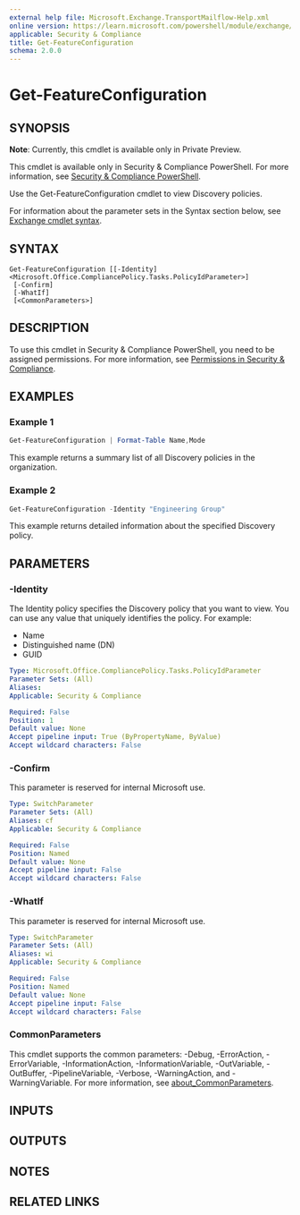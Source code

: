 ```yaml
---
external help file: Microsoft.Exchange.TransportMailflow-Help.xml
online version: https://learn.microsoft.com/powershell/module/exchange/get-featureconfiguration
applicable: Security & Compliance
title: Get-FeatureConfiguration
schema: 2.0.0
---
```


# Get-FeatureConfiguration

## SYNOPSIS
**Note**: Currently, this cmdlet is available only in Private Preview.

This cmdlet is available only in Security & Compliance PowerShell. For more information, see [Security & Compliance PowerShell](https://learn.microsoft.com/powershell/exchange/scc-powershell).

Use the Get-FeatureConfiguration cmdlet to view Discovery policies.

For information about the parameter sets in the Syntax section below, see [Exchange cmdlet syntax](https://learn.microsoft.com/powershell/exchange/exchange-cmdlet-syntax).

## SYNTAX

```
Get-FeatureConfiguration [[-Identity] <Microsoft.Office.CompliancePolicy.Tasks.PolicyIdParameter>]
 [-Confirm]
 [-WhatIf]
 [<CommonParameters>]
```

## DESCRIPTION
To use this cmdlet in Security & Compliance PowerShell, you need to be assigned permissions. For more information, see [Permissions in Security & Compliance](https://go.microsoft.com/fwlink/p/?LinkId=511920).

## EXAMPLES

### Example 1
```powershell
Get-FeatureConfiguration | Format-Table Name,Mode
```

This example returns a summary list of all Discovery policies in the organization.

### Example 2
```powershell
Get-FeatureConfiguration -Identity "Engineering Group"
```

This example returns detailed information about the specified Discovery policy.

## PARAMETERS

### -Identity
The Identity policy specifies the Discovery policy that you want to view. You can use any value that uniquely identifies the policy. For example:

- Name
- Distinguished name (DN)
- GUID

```yaml
Type: Microsoft.Office.CompliancePolicy.Tasks.PolicyIdParameter
Parameter Sets: (All)
Aliases:
Applicable: Security & Compliance

Required: False
Position: 1
Default value: None
Accept pipeline input: True (ByPropertyName, ByValue)
Accept wildcard characters: False
```

### -Confirm
This parameter is reserved for internal Microsoft use.

```yaml
Type: SwitchParameter
Parameter Sets: (All)
Aliases: cf
Applicable: Security & Compliance

Required: False
Position: Named
Default value: None
Accept pipeline input: False
Accept wildcard characters: False
```

### -WhatIf
This parameter is reserved for internal Microsoft use.

```yaml
Type: SwitchParameter
Parameter Sets: (All)
Aliases: wi
Applicable: Security & Compliance

Required: False
Position: Named
Default value: None
Accept pipeline input: False
Accept wildcard characters: False
```

### CommonParameters
This cmdlet supports the common parameters: -Debug, -ErrorAction, -ErrorVariable, -InformationAction, -InformationVariable, -OutVariable, -OutBuffer, -PipelineVariable, -Verbose, -WarningAction, and -WarningVariable. For more information, see [about_CommonParameters](https://go.microsoft.com/fwlink/p/?LinkID=113216).

## INPUTS

## OUTPUTS

## NOTES

## RELATED LINKS
